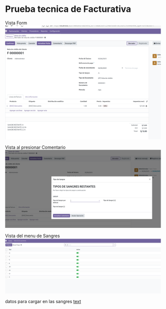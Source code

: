 # Prueba tecnica de Facturativa

Vista Form
![alt text](static/src/img/1.png)

Vista al presionar Comentario
![alt text](static/src/img/2.png)

Vista del menu de Sangres
![alt text](static/src/img/3.png)



datos para cargar en las sangres
[text](.)
 